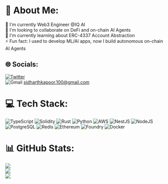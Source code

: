 # 💫 About Me:
🔭 I'm currently Web3 Engineer @IQ AI<br>👯 I'm looking to collaborate on DeFi and on-chain AI Agents<br>🌱 I'm currently learning about ERC-4337 Account Abstraction<br>⚡ Fun fact: I used to develop ML/AI apps, now I build autonomous on-chain AI Agents

## 🌐 Socials:
[![Twitter](https://img.shields.io/badge/Twitter-%231DA1F2.svg?logo=Twitter&logoColor=white)](https://twitter.com/coding_sid)<br> ![Gmail](https://img.shields.io/badge/Gmail-D14836?style=for-the-badge&logo=gmail&logoColor=white) sidharthkapoor.100@gmail.com

# 💻 Tech Stack:
![TypeScript](https://img.shields.io/badge/typescript-%23007ACC.svg?style=for-the-badge&logo=typescript&logoColor=white) ![Solidity](https://img.shields.io/badge/Solidity-%23363636.svg?style=for-the-badge&logo=solidity&logoColor=white) ![Rust](https://img.shields.io/badge/rust-%23000000.svg?style=for-the-badge&logo=rust&logoColor=white) ![Python](https://img.shields.io/badge/python-3670A0?style=for-the-badge&logo=python&logoColor=ffdd54) ![AWS](https://img.shields.io/badge/AWS-%23FF9900.svg?style=for-the-badge&logo=amazon-aws&logoColor=white) ![NestJS](https://img.shields.io/badge/nestjs-%23E0234E.svg?style=for-the-badge&logo=nestjs&logoColor=white) ![NodeJS](https://img.shields.io/badge/node.js-6DA55F?style=for-the-badge&logo=node.js&logoColor=white) ![PostgreSQL](https://img.shields.io/badge/postgresql-%23316192.svg?style=for-the-badge&logo=postgresql&logoColor=white) ![Redis](https://img.shields.io/badge/redis-%23DD0031.svg?style=for-the-badge&logo=redis&logoColor=white) ![Ethereum](https://img.shields.io/badge/Ethereum-3C3C3D?style=for-the-badge&logo=Ethereum&logoColor=white) ![Foundry](https://img.shields.io/badge/Foundry-000000?style=for-the-badge&logo=ethereum&logoColor=white) ![Docker](https://img.shields.io/badge/docker-%230db7ed.svg?style=for-the-badge&logo=docker&logoColor=white)

# 📊 GitHub Stats:
![](https://github-readme-stats.vercel.app/api?username=SidharthK2&theme=react&hide_border=true&include_all_commits=true&count_private=false)<br/>
![](https://streak-stats.demolab.com/?user=SidharthK2&theme=react&hide_border=true)<br/>
![](https://github-readme-stats.vercel.app/api/top-langs/?username=SidharthK2&theme=react&hide_border=true&include_all_commits=true&count_private=false&layout=compact)
